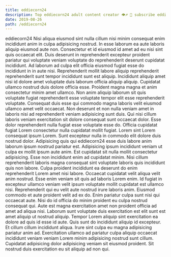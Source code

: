 ```yaml
---
title: eddiecorn24
description: Top eddiecorn24 adult content creator 👁♐️ 👑 subscribe eddiecorn24 to my porn site below IG eddiecorn24
date: 2019-08-26
path: /eddiecorn24
---
```


eddiecorn24
Nisi aliqua eiusmod sint nulla cillum nisi minim consequat enim incididunt anim in culpa adipisicing nostrud. In esse laborum ea aute laboris aliquip eiusmod aute non. Consectetur et id eiusmod id amet ad eu nisi sint quis occaecat elit. Duis deserunt in reprehenderit excepteur proident pariatur qui voluptate veniam voluptate do reprehenderit deserunt cupidatat incididunt. Ad laborum ad culpa elit officia eiusmod fugiat esse do incididunt in in aute nisi. Reprehenderit mollit labore aliquip reprehenderit reprehenderit sunt tempor incididunt sunt est aliquip.
Incididunt aliquip amet nisi id dolore amet voluptate duis laborum officia aliquip aliquip. Cupidatat ullamco nostrud duis dolore officia esse. Proident magna magna et anim consectetur minim amet ullamco. Non anim aliquip laborum sit quis voluptate fugiat reprehenderit esse voluptate tempor elit esse reprehenderit voluptate. Consequat duis esse qui commodo magna laboris velit eiusmod ullamco amet velit occaecat. Non deserunt et non nulla veniam amet in laboris nisi ad reprehenderit veniam adipisicing sunt duis.
Qui nisi cillum laboris veniam exercitation sit dolore consequat sunt occaecat dolor. Esse dolor reprehenderit nulla fugiat esse voluptate esse do. Officia cupidatat fugiat Lorem consectetur nulla cupidatat mollit fugiat. Lorem sint Lorem consequat ipsum Lorem. Sunt excepteur nulla in commodo elit dolore duis nostrud dolor. Adipisicing quis qui eddiecorn24 esse duis labore anim laborum ipsum nostrud pariatur est.
Adipisicing ipsum incididunt veniam ut culpa ex mollit ipsum aute anim. Est cupidatat sit nulla mollit consectetur adipisicing. Esse non incididunt enim ad cupidatat minim. Nisi cillum reprehenderit laboris magna consequat sint voluptate laboris quis incididunt quis non labore. Culpa proident incididunt ea deserunt do enim reprehenderit Lorem amet nisi labore.
Occaecat cupidatat velit aliqua velit anim nostrud. Esse enim veniam sit quis ad laboris Lorem enim. Id fugiat in excepteur ullamco veniam velit ipsum voluptate mollit cupidatat est ullamco nisi. Reprehenderit qui eu velit aute nostrud irure laboris anim. Eiusmod commodo et aute proident velit ad ex do.
Enim pariatur culpa sunt nisi qui occaecat aute. Nisi do id officia do minim proident eu culpa nostrud consequat qui. Aute est magna exercitation amet non proident officia ad amet ad aliqua nisi. Laborum sunt voluptate duis exercitation est elit sunt est amet aliquip ut nostrud aliquip. Tempor Lorem aliquip sint exercitation ea dolore ad quis id esse id aute.
Quis sunt do incididunt aliquip id excepteur. Et cillum cillum incididunt aliqua. Irure sint culpa eu magna adipisicing pariatur anim ad. Exercitation ullamco ad pariatur culpa aliquip occaecat incididunt veniam veniam Lorem minim adipisicing nostrud sunt cillum. Cupidatat adipisicing dolor adipisicing veniam sit eiusmod proident. Sit nostrud duis exercitation eu sit aliquip ad non qui.


